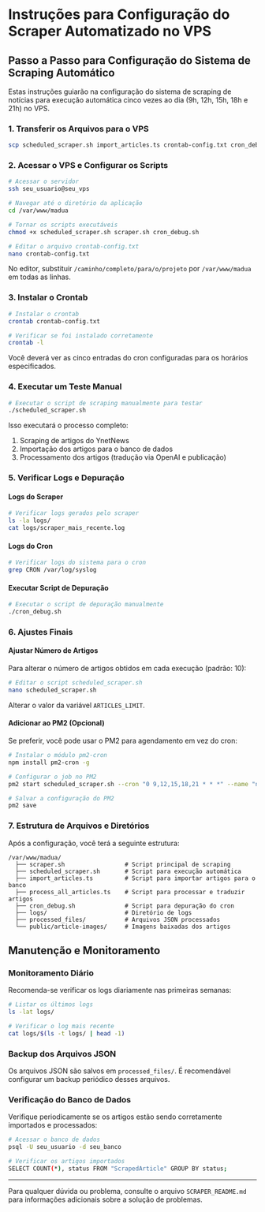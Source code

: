 # Instruções para Configuração do Scraper Automatizado no VPS

## Passo a Passo para Configuração do Sistema de Scraping Automático

Estas instruções guiarão na configuração do sistema de scraping de notícias para execução automática cinco vezes ao dia (9h, 12h, 15h, 18h e 21h) no VPS.

### 1. Transferir os Arquivos para o VPS

```bash
scp scheduled_scraper.sh import_articles.ts crontab-config.txt cron_debug.sh seu_usuario@seu_vps:/var/www/madua/
```

### 2. Acessar o VPS e Configurar os Scripts

```bash
# Acessar o servidor
ssh seu_usuario@seu_vps

# Navegar até o diretório da aplicação
cd /var/www/madua

# Tornar os scripts executáveis
chmod +x scheduled_scraper.sh scraper.sh cron_debug.sh

# Editar o arquivo crontab-config.txt
nano crontab-config.txt
```

No editor, substituir `/caminho/completo/para/o/projeto` por `/var/www/madua` em todas as linhas.

### 3. Instalar o Crontab

```bash
# Instalar o crontab
crontab crontab-config.txt

# Verificar se foi instalado corretamente
crontab -l
```

Você deverá ver as cinco entradas do cron configuradas para os horários especificados.

### 4. Executar um Teste Manual

```bash
# Executar o script de scraping manualmente para testar
./scheduled_scraper.sh
```

Isso executará o processo completo:
1. Scraping de artigos do YnetNews
2. Importação dos artigos para o banco de dados
3. Processamento dos artigos (tradução via OpenAI e publicação)

### 5. Verificar Logs e Depuração

#### Logs do Scraper
```bash
# Verificar logs gerados pelo scraper
ls -la logs/
cat logs/scraper_mais_recente.log
```

#### Logs do Cron
```bash
# Verificar logs do sistema para o cron
grep CRON /var/log/syslog
```

#### Executar Script de Depuração
```bash
# Executar o script de depuração manualmente
./cron_debug.sh
```

### 6. Ajustes Finais

#### Ajustar Número de Artigos
Para alterar o número de artigos obtidos em cada execução (padrão: 10):

```bash
# Editar o script scheduled_scraper.sh
nano scheduled_scraper.sh
```

Alterar o valor da variável `ARTICLES_LIMIT`.

#### Adicionar ao PM2 (Opcional)
Se preferir, você pode usar o PM2 para agendamento em vez do cron:

```bash
# Instalar o módulo pm2-cron
npm install pm2-cron -g

# Configurar o job no PM2
pm2 start scheduled_scraper.sh --cron "0 9,12,15,18,21 * * *" --name "news-scraper"

# Salvar a configuração do PM2
pm2 save
```

### 7. Estrutura de Arquivos e Diretórios

Após a configuração, você terá a seguinte estrutura:

```
/var/www/madua/
  ├── scraper.sh                 # Script principal de scraping
  ├── scheduled_scraper.sh       # Script para execução automática
  ├── import_articles.ts         # Script para importar artigos para o banco
  ├── process_all_articles.ts    # Script para processar e traduzir artigos
  ├── cron_debug.sh              # Script para depuração do cron
  ├── logs/                      # Diretório de logs
  ├── processed_files/           # Arquivos JSON processados
  └── public/article-images/     # Imagens baixadas dos artigos
```

## Manutenção e Monitoramento

### Monitoramento Diário
Recomenda-se verificar os logs diariamente nas primeiras semanas:

```bash
# Listar os últimos logs
ls -lat logs/

# Verificar o log mais recente
cat logs/$(ls -t logs/ | head -1)
```

### Backup dos Arquivos JSON
Os arquivos JSON são salvos em `processed_files/`. É recomendável configurar um backup periódico desses arquivos.

### Verificação do Banco de Dados
Verifique periodicamente se os artigos estão sendo corretamente importados e processados:

```bash
# Acessar o banco de dados
psql -U seu_usuario -d seu_banco

# Verificar os artigos importados
SELECT COUNT(*), status FROM "ScrapedArticle" GROUP BY status;
```

---

Para qualquer dúvida ou problema, consulte o arquivo `SCRAPER_README.md` para informações adicionais sobre a solução de problemas. 